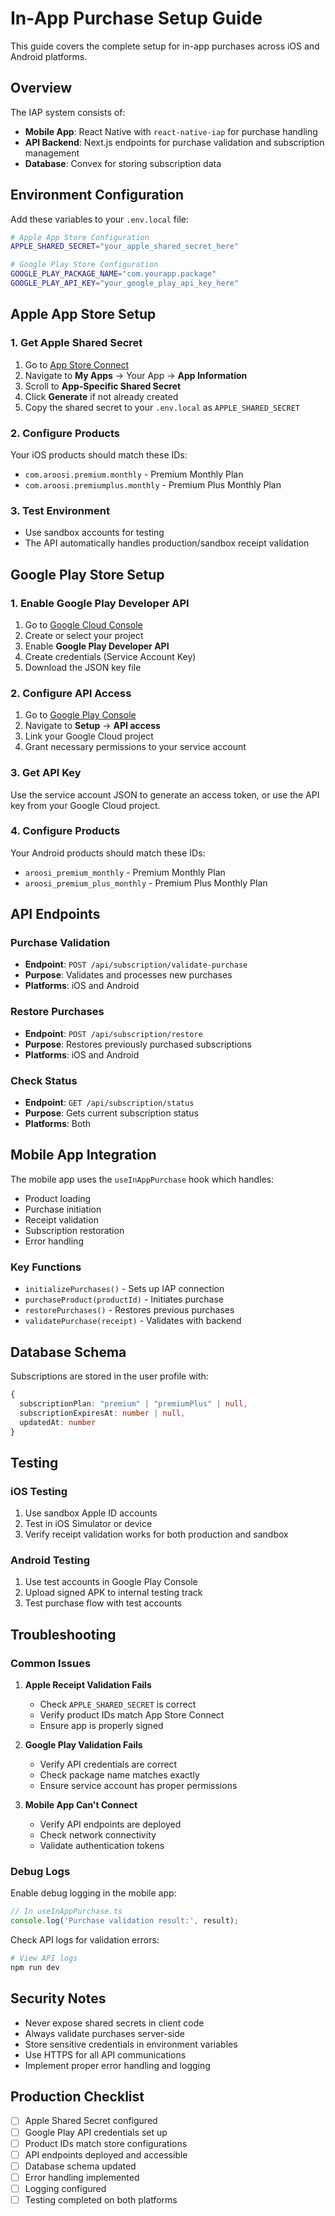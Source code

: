 # In-App Purchase Setup Guide

This guide covers the complete setup for in-app purchases across iOS and Android platforms.

## Overview

The IAP system consists of:
- **Mobile App**: React Native with `react-native-iap` for purchase handling
- **API Backend**: Next.js endpoints for purchase validation and subscription management
- **Database**: Convex for storing subscription data

## Environment Configuration

Add these variables to your `.env.local` file:

```bash
# Apple App Store Configuration
APPLE_SHARED_SECRET="your_apple_shared_secret_here"

# Google Play Store Configuration  
GOOGLE_PLAY_PACKAGE_NAME="com.yourapp.package"
GOOGLE_PLAY_API_KEY="your_google_play_api_key_here"
```

## Apple App Store Setup

### 1. Get Apple Shared Secret

1. Go to [App Store Connect](https://appstoreconnect.apple.com)
2. Navigate to **My Apps** → Your App → **App Information**
3. Scroll to **App-Specific Shared Secret**
4. Click **Generate** if not already created
5. Copy the shared secret to your `.env.local` as `APPLE_SHARED_SECRET`

### 2. Configure Products

Your iOS products should match these IDs:
- `com.aroosi.premium.monthly` - Premium Monthly Plan
- `com.aroosi.premiumplus.monthly` - Premium Plus Monthly Plan

### 3. Test Environment

- Use sandbox accounts for testing
- The API automatically handles production/sandbox receipt validation

## Google Play Store Setup

### 1. Enable Google Play Developer API

1. Go to [Google Cloud Console](https://console.cloud.google.com)
2. Create or select your project
3. Enable **Google Play Developer API**
4. Create credentials (Service Account Key)
5. Download the JSON key file

### 2. Configure API Access

1. Go to [Google Play Console](https://play.google.com/console)
2. Navigate to **Setup** → **API access**
3. Link your Google Cloud project
4. Grant necessary permissions to your service account

### 3. Get API Key

Use the service account JSON to generate an access token, or use the API key from your Google Cloud project.

### 4. Configure Products

Your Android products should match these IDs:
- `aroosi_premium_monthly` - Premium Monthly Plan
- `aroosi_premium_plus_monthly` - Premium Plus Monthly Plan

## API Endpoints

### Purchase Validation
- **Endpoint**: `POST /api/subscription/validate-purchase`
- **Purpose**: Validates and processes new purchases
- **Platforms**: iOS and Android

### Restore Purchases
- **Endpoint**: `POST /api/subscription/restore`  
- **Purpose**: Restores previously purchased subscriptions
- **Platforms**: iOS and Android

### Check Status
- **Endpoint**: `GET /api/subscription/status`
- **Purpose**: Gets current subscription status
- **Platforms**: Both

## Mobile App Integration

The mobile app uses the `useInAppPurchase` hook which handles:
- Product loading
- Purchase initiation
- Receipt validation
- Subscription restoration
- Error handling

### Key Functions
- `initializePurchases()` - Sets up IAP connection
- `purchaseProduct(productId)` - Initiates purchase
- `restorePurchases()` - Restores previous purchases
- `validatePurchase(receipt)` - Validates with backend

## Database Schema

Subscriptions are stored in the user profile with:
```typescript
{
  subscriptionPlan: "premium" | "premiumPlus" | null,
  subscriptionExpiresAt: number | null,
  updatedAt: number
}
```

## Testing

### iOS Testing
1. Use sandbox Apple ID accounts
2. Test in iOS Simulator or device
3. Verify receipt validation works for both production and sandbox

### Android Testing
1. Use test accounts in Google Play Console
2. Upload signed APK to internal testing track
3. Test purchase flow with test accounts

## Troubleshooting

### Common Issues

1. **Apple Receipt Validation Fails**
   - Check `APPLE_SHARED_SECRET` is correct
   - Verify product IDs match App Store Connect
   - Ensure app is properly signed

2. **Google Play Validation Fails**
   - Verify API credentials are correct
   - Check package name matches exactly
   - Ensure service account has proper permissions

3. **Mobile App Can't Connect**
   - Verify API endpoints are deployed
   - Check network connectivity
   - Validate authentication tokens

### Debug Logs

Enable debug logging in the mobile app:
```typescript
// In useInAppPurchase.ts
console.log('Purchase validation result:', result);
```

Check API logs for validation errors:
```bash
# View API logs
npm run dev
```

## Security Notes

- Never expose shared secrets in client code
- Always validate purchases server-side
- Store sensitive credentials in environment variables
- Use HTTPS for all API communications
- Implement proper error handling and logging

## Production Checklist

- [ ] Apple Shared Secret configured
- [ ] Google Play API credentials set up
- [ ] Product IDs match store configurations
- [ ] API endpoints deployed and accessible
- [ ] Database schema updated
- [ ] Error handling implemented
- [ ] Logging configured
- [ ] Testing completed on both platforms